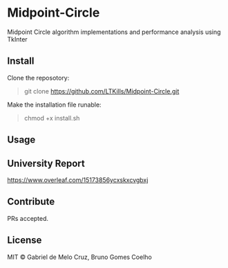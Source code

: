 # Midpoint-Circle
Midpoint Circle algorithm implementations and performance analysis using TkInter

## Install

Clone the reposotory: 
> git clone https://github.com/LTKills/Midpoint-Circle.git

Make the installation file runable:
>chmod +x install.sh


## Usage


## University Report
https://www.overleaf.com/15173856ycxskxcvgbxj

## Contribute

PRs accepted.

## License

MIT © Gabriel de Melo Cruz, Bruno Gomes Coelho



